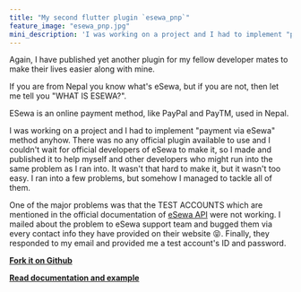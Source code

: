 ```yaml
---
title: "My second flutter plugin `esewa_pnp`"
feature_image: "esewa_pnp.jpg"
mini_description: 'I was working on a project and I had to implement "payment via eSewa" method anyhow. There was no any official plugin available to use and I couldn''t wait for official developers of eSewa to make it, so I made and published...'
---
```


Again, I have published yet another plugin for my fellow developer mates to make their lives easier along with mine.

If you are from Nepal you know what's eSewa, but if you are not, then let me tell you "WHAT IS ESEWA?".

ESewa is an online payment method, like PayPal and PayTM, used in Nepal.

I was working on a project and I had to implement "payment via eSewa" method anyhow. There was no any official plugin available to use and I couldn't wait for official developers of eSewa to make it, so I made and published it to help myself and other developers who might run into the same problem as I ran into. It wasn't that hard to make it, but it wasn't too easy. I ran into a few problems, but somehow I managed to tackle all of them.

One of the major problems was that the TEST ACCOUNTS which are mentioned in the official documentation of [eSewa API](https://developers.esewa.com.np/) were not working. I mailed about the problem to eSewa support team and bugged them via every contact info they have provided on their website 😝. Finally, they responded to my email and provided me a test account's ID and password.

[**Fork it on Github**](https://github.com/ayyshim/esewa_pnp)

[**Read documentation and example**](https://pub.dev/packages/esewa_pnp)
